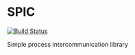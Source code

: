 # SPIC
[![Build Status](https://travis-ci.org/svrd/spic.svg?branch=master)](https://travis-ci.org/svrd/spic)

Simple process intercommunication library

